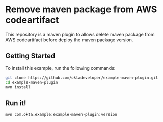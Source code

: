 # Remove maven package from AWS codeartifact

This repository is a maven plugin to allows delete maven package from AWS codeartifact before deploy the maven package version.

## Getting Started

To install this example, run the following commands:
```bash
git clone https://github.com/oktadeveloper/example-maven-plugin.git
cd example-maven-plugin
mvn install
```

## Run it!

```xml
mvn com.okta.example:example-maven-plugin:version
```
